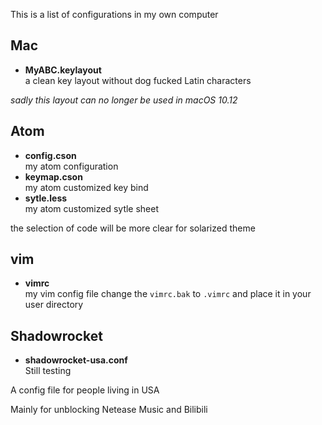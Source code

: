 This is a list of configurations in my own computer

## Mac

- **MyABC.keylayout** <br>
a clean key layout without dog fucked Latin characters

*sadly this layout can no longer be used in macOS 10.12*

## Atom

- **config.cson**<br>
my atom configuration
- **keymap.cson**<br>
my atom customized key bind
- **sytle.less**<br>
my atom customized sytle sheet

the selection of code will be more clear for solarized theme

## vim
- **vimrc**<br>
my vim config file
change the `vimrc.bak` to `.vimrc` and place it in your user directory

## Shadowrocket
- **shadowrocket-usa.conf**<br>
Still testing

A config file for people living in USA

Mainly for unblocking Netease Music and Bilibili

